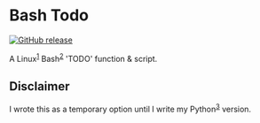 # Bash Todo

<a href="../../">![GitHub release][badge]</a>

A Linux<sup>[1]()</sup> Bash<sup>[2]()</sup> 'TODO' function &amp; script.

## Disclaimer

I wrote this as a temporary option until I write my Python<sup>[3]()</sup> version.

[badge]:https://external-content.duckduckgo.com/iu/?u=https%3A%2F%2Fcdn.pixabay.com%2Fphoto%2F2013%2F07%2F12%2F17%2F41%2Fbutton-152243_640.png